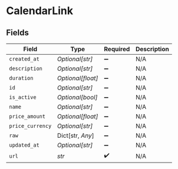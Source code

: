 # CalendarLink


## Fields

| Field              | Type               | Required           | Description        |
| ------------------ | ------------------ | ------------------ | ------------------ |
| `created_at`       | *Optional[str]*    | :heavy_minus_sign: | N/A                |
| `description`      | *Optional[str]*    | :heavy_minus_sign: | N/A                |
| `duration`         | *Optional[float]*  | :heavy_minus_sign: | N/A                |
| `id`               | *Optional[str]*    | :heavy_minus_sign: | N/A                |
| `is_active`        | *Optional[bool]*   | :heavy_minus_sign: | N/A                |
| `name`             | *Optional[str]*    | :heavy_minus_sign: | N/A                |
| `price_amount`     | *Optional[float]*  | :heavy_minus_sign: | N/A                |
| `price_currency`   | *Optional[str]*    | :heavy_minus_sign: | N/A                |
| `raw`              | Dict[str, *Any*]   | :heavy_minus_sign: | N/A                |
| `updated_at`       | *Optional[str]*    | :heavy_minus_sign: | N/A                |
| `url`              | *str*              | :heavy_check_mark: | N/A                |